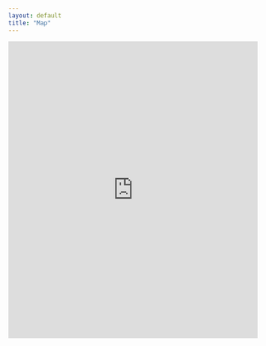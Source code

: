 ```yaml
---
layout: default
title: "Map"
---
```

<iframe 
  src="https://umn.maps.arcgis.com/apps/instant/lookup/index.html?appid=ab4d7e4178df41de959a7ac5cc147414" 
  width="100%" 
  height="600" 
  frameborder="0" 
  style="border:0;" 
  allowfullscreen>
</iframe>
